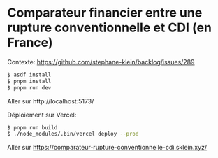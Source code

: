 # Comparateur financier entre une rupture conventionnelle et CDI (en France)

Contexte: https://github.com/stephane-klein/backlog/issues/289

```sh
$ asdf install
$ pnpm install
$ pnpm run dev
```

Aller sur http://localhost:5173/

Déploiement sur Vercel:

```sh
$ pnpm run build
$ ./node_modules/.bin/vercel deploy --prod
```

Aller sur https://comparateur-rupture-conventionnelle-cdi.sklein.xyz/
